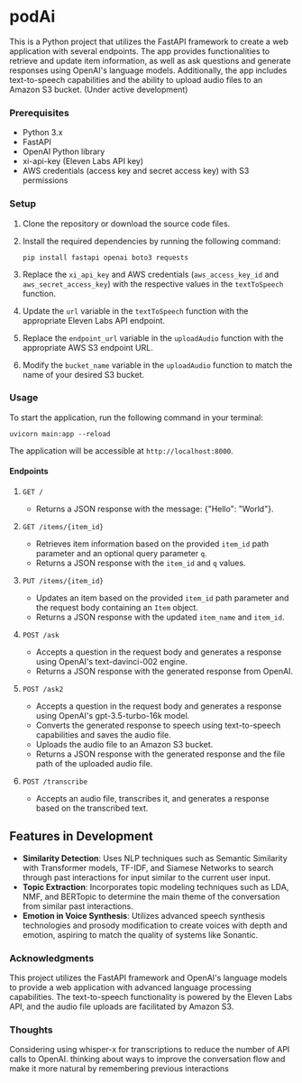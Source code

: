 # podAi

This is a Python project that utilizes the FastAPI framework to create a web application with several endpoints. The app provides functionalities to retrieve and update item information, as well as ask questions and generate responses using OpenAI's language models. Additionally, the app includes text-to-speech capabilities and the ability to upload audio files to an Amazon S3 bucket. (Under active development)




### Prerequisites
- Python 3.x
- FastAPI
- OpenAI Python library
- xi-api-key (Eleven Labs API key)
- AWS credentials (access key and secret access key) with S3 permissions

### Setup

1. Clone the repository or download the source code files.

2. Install the required dependencies by running the following command:
   ```
   pip install fastapi openai boto3 requests
   ```

3. Replace the `xi_api_key` and AWS credentials (`aws_access_key_id` and `aws_secret_access_key`) with the respective values in the `textToSpeech` function.

4. Update the `url` variable in the `textToSpeech` function with the appropriate Eleven Labs API endpoint.

5. Replace the `endpoint_url` variable in the `uploadAudio` function with the appropriate AWS S3 endpoint URL.

6. Modify the `bucket_name` variable in the `uploadAudio` function to match the name of your desired S3 bucket.

### Usage

To start the application, run the following command in your terminal:
```
uvicorn main:app --reload
```

The application will be accessible at `http://localhost:8000`.

#### Endpoints

1. `GET /`
   - Returns a JSON response with the message: {"Hello": "World"}.

2. `GET /items/{item_id}`
   - Retrieves item information based on the provided `item_id` path parameter and an optional query parameter `q`.
   - Returns a JSON response with the `item_id` and `q` values.

3. `PUT /items/{item_id}`
   - Updates an item based on the provided `item_id` path parameter and the request body containing an `Item` object.
   - Returns a JSON response with the updated `item_name` and `item_id`.

4. `POST /ask`
   - Accepts a question in the request body and generates a response using OpenAI's text-davinci-002 engine.
   - Returns a JSON response with the generated response from OpenAI.

5. `POST /ask2`
   - Accepts a question in the request body and generates a response using OpenAI's gpt-3.5-turbo-16k model.
   - Converts the generated response to speech using text-to-speech capabilities and saves the audio file.
   - Uploads the audio file to an Amazon S3 bucket.
   - Returns a JSON response with the generated response and the file path of the uploaded audio file.
6. `POST /transcribe`   
   - Accepts an audio file, transcribes it, and generates a response based on the transcribed text.



## Features in Development

- **Similarity Detection**: Uses NLP techniques such as Semantic Similarity with Transformer models, TF-IDF, and Siamese Networks to search through past interactions for input similar to the current user input.
- **Topic Extraction**: Incorporates topic modeling techniques such as LDA, NMF, and BERTopic to determine the main theme of the conversation from similar past interactions.
- **Emotion in Voice Synthesis**: Utilizes advanced speech synthesis technologies and prosody modification to create voices with depth and emotion, aspiring to match the quality of systems like Sonantic.



### Acknowledgments

This project utilizes the FastAPI framework and OpenAI's language models to provide a web application with advanced language processing capabilities. The text-to-speech functionality is powered by the Eleven Labs API, and the audio file uploads are facilitated by Amazon S3.

### Thoughts
 
Considering using whisper-x for transcriptions to reduce the number of API calls to OpenAI.
thinking about ways to improve the conversation flow and make it more natural by remembering previous interactions